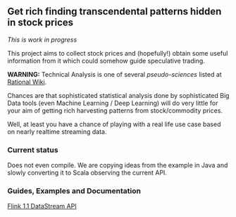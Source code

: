 ## Get rich finding transcendental patterns hidden in stock prices

*This is work in progress*

This project aims to collect stock prices and (hopefully!) obtain some useful information from it which could somehow guide speculative trading.

**WARNING:** Technical Analysis is one of several *pseudo-sciences* listed at [Rational Wiki](http://rationalwiki.org/wiki/List_of_pseudosciences).

Chances are that sophisticated statistical analysis done by sophisticated Big Data tools (even Machine Learning / Deep Learning) will do very little for your aim of getting rich harvesting patterns from stock/commodity prices.

Well, at least you have a chance of playing with a real life use case based on nearly realtime streaming data.

### Current status

Does not even compile. We are copying ideas from the example in Java and slowly converting it to Scala observing the current API.

### Guides, Examples and Documentation

[Flink 1.1 DataStream API](https://ci.apache.org/projects/flink/flink-docs-release-1.1/apis/streaming/index.html)
